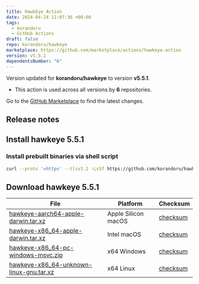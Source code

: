 ```yaml
---
title: HawkEye Action
date: 2024-04-24 11:07:36 +00:00
tags:
  - korandoru
  - GitHub Actions
draft: false
repo: korandoru/hawkeye
marketplace: https://github.com/marketplace/actions/hawkeye-action
version: v5.5.1
dependentsNumber: "6"
---
```



Version updated for **korandoru/hawkeye** to version **v5.5.1**.
- This action is used across all versions by **6** repositories.

Go to the [GitHub Marketplace](https://github.com/marketplace/actions/hawkeye-action) to find the latest changes.

## Release notes

## Install hawkeye 5.5.1

### Install prebuilt binaries via shell script

```sh
curl --proto '=https' --tlsv1.2 -LsSf https://github.com/korandoru/hawkeye/releases/download/v5.5.1/hawkeye-installer.sh | sh
```

## Download hawkeye 5.5.1

|  File  | Platform | Checksum |
|--------|----------|----------|
| [hawkeye-aarch64-apple-darwin.tar.xz](https://github.com/korandoru/hawkeye/releases/download/v5.5.1/hawkeye-aarch64-apple-darwin.tar.xz) | Apple Silicon macOS | [checksum](https://github.com/korandoru/hawkeye/releases/download/v5.5.1/hawkeye-aarch64-apple-darwin.tar.xz.sha256) |
| [hawkeye-x86_64-apple-darwin.tar.xz](https://github.com/korandoru/hawkeye/releases/download/v5.5.1/hawkeye-x86_64-apple-darwin.tar.xz) | Intel macOS | [checksum](https://github.com/korandoru/hawkeye/releases/download/v5.5.1/hawkeye-x86_64-apple-darwin.tar.xz.sha256) |
| [hawkeye-x86_64-pc-windows-msvc.zip](https://github.com/korandoru/hawkeye/releases/download/v5.5.1/hawkeye-x86_64-pc-windows-msvc.zip) | x64 Windows | [checksum](https://github.com/korandoru/hawkeye/releases/download/v5.5.1/hawkeye-x86_64-pc-windows-msvc.zip.sha256) |
| [hawkeye-x86_64-unknown-linux-gnu.tar.xz](https://github.com/korandoru/hawkeye/releases/download/v5.5.1/hawkeye-x86_64-unknown-linux-gnu.tar.xz) | x64 Linux | [checksum](https://github.com/korandoru/hawkeye/releases/download/v5.5.1/hawkeye-x86_64-unknown-linux-gnu.tar.xz.sha256) |
